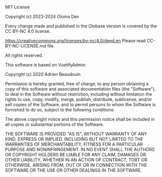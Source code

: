 
MIT License

Copyright (c) 2023-2024 Oloma Dev

Every change made and published in the Olobase version is covered by the CC BY-NC 4.0 license.

https://creativecommons.org/licenses/by-nc/4.0/deed.en
Please read CC-BY-NC-LICENSE.md file.

All rights reserved.

This software is based on VuetifyAdmin:

Copyright (c) 2020 Adrien Beaudouin

Permission is hereby granted, free of charge, to any person obtaining a copy
of this software and associated documentation files (the "Software"), to deal
in the Software without restriction, including without limitation the rights
to use, copy, modify, merge, publish, distribute, sublicense, and/or sell
copies of the Software, and to permit persons to whom the Software is
furnished to do so, subject to the following conditions:

The above copyright notice and this permission notice shall be included in all
copies or substantial portions of the Software.

THE SOFTWARE IS PROVIDED "AS IS", WITHOUT WARRANTY OF ANY KIND, EXPRESS OR
IMPLIED, INCLUDING BUT NOT LIMITED TO THE WARRANTIES OF MERCHANTABILITY,
FITNESS FOR A PARTICULAR PURPOSE AND NONINFRINGEMENT. IN NO EVENT SHALL THE
AUTHORS OR COPYRIGHT HOLDERS BE LIABLE FOR ANY CLAIM, DAMAGES OR OTHER
LIABILITY, WHETHER IN AN ACTION OF CONTRACT, TORT OR OTHERWISE, ARISING FROM,
OUT OF OR IN CONNECTION WITH THE SOFTWARE OR THE USE OR OTHER DEALINGS IN THE
SOFTWARE.